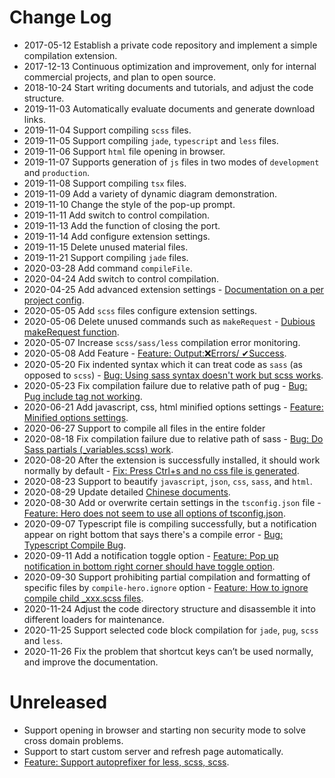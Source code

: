 # Change Log

- 2017-05-12 Establish a private code repository and implement a simple compilation extension.
- 2017-12-13 Continuous optimization and improvement, only for internal commercial projects, and plan to open source.
- 2018-10-24 Start writing documents and tutorials, and adjust the code structure.
- 2019-11-03 Automatically evaluate documents and generate download links.
- 2019-11-04 Support compiling `scss` files.
- 2019-11-05 Support compiling `jade`, `typescript` and `less` files.
- 2019-11-06 Support `html` file opening in browser.
- 2019-11-07 Supports generation of `js` files in two modes of `development` and `production`.
- 2019-11-08 Support compiling `tsx` files.
- 2019-11-09 Add a variety of dynamic diagram demonstration.
- 2019-11-10 Change the style of the pop-up prompt.
- 2019-11-11 Add switch to control compilation.
- 2019-11-13 Add the function of closing the port.
- 2019-11-14 Add configure extension settings.
- 2019-11-15 Delete unused material files.
- 2019-11-21 Support compiling `jade` files.
- 2020-03-28 Add command `compileFile`.
- 2020-04-24 Add switch to control compilation.
- 2020-04-25 Add advanced extension settings - [Documentation on a per project config](https://github.com/Wscats/compile-hero/issues/6).
- 2020-05-05 Add `scss` files configure extension settings.
- 2020-05-06 Delete unused commands such as `makeRequest` - [Dubious makeRequest function](https://github.com/Wscats/compile-hero/issues/9).
- 2020-05-07 Increase `scss/sass/less` compilation error monitoring.
- 2020-05-08 Add Feature - [Feature: Output:❌Errors/ ✔Success](https://github.com/Wscats/compile-hero/issues/15).
- 2020-05-20 Fix indented syntax which it can treat code as `sass` (as opposed to `scss`) - [Bug: Using sass syntax doesn't work but scss works](https://github.com/Wscats/compile-hero/issues/17).
- 2020-05-23 Fix compilation failure due to relative path of pug - [Bug: Pug include tag not working](https://github.com/Wscats/compile-hero/issues/19).
- 2020-06-21 Add javascript, css, html minified options settings - [Feature: Minified options settings](https://github.com/Wscats/compile-hero/issues/13).
- 2020-06-27 Support to compile all files in the entire folder
- 2020-08-18 Fix compilation failure due to relative path of sass - [Bug: Do Sass partials (\_variables.scss) work](https://github.com/Wscats/compile-hero/issues/38).
- 2020-08-20 After the extension is successfully installed, it should work normally by default - [Fix: Press Ctrl+s and no css file is generated](https://github.com/Wscats/compile-hero/issues/36).
- 2020-08-23 Support to beautify `javascript`, `json`, `css`, `sass`, and `html`.
- 2020-08-29 Update detailed [Chinese documents](https://github.com/Wscats/compile-hero/blob/master/README.CN.md).
- 2020-08-30 Add or overwrite certain settings in the `tsconfig.json` file - [Feature: Hero does not seem to use all options of tsconfig.json](https://github.com/Wscats/compile-hero/issues/43).
- 2020-09-07 Typescript file is compiling successfully, but a notification appear on right bottom that says there's a compile error - [Bug: Typescript Compile Bug](https://github.com/Wscats/compile-hero/issues/55).
- 2020-09-11 Add a notification toggle option - [Feature: Pop up notification in bottom right corner should have toggle option](https://github.com/Wscats/compile-hero/issues/58).
- 2020-09-30 Support prohibiting partial compilation and formatting of specific files by `compile-hero.ignore` option - [Feature: How to ignore compile child \_xxx.scss files](https://github.com/Wscats/compile-hero/issues/56).
- 2020-11-24 Adjust the code directory structure and disassemble it into different loaders for maintenance.
- 2020-11-25 Support selected code block compilation for `jade`, `pug`, `scss` and `less`.
- 2020-11-26 Fix the problem that shortcut keys can’t be used normally, and improve the documentation.

# Unreleased

- Support opening in browser and starting non security mode to solve cross domain problems.
- Support to start custom server and refresh page automatically.
- [Feature: Support autoprefixer for less, scss, scss](https://github.com/Wscats/compile-hero/issues/14).
